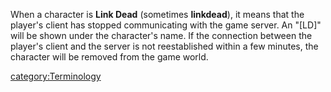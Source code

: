 When a character is **Link Dead** (sometimes **linkdead**), it means
that the player's client has stopped communicating with the game server.
An "\[LD\]" will be shown under the character's name. If the connection
between the player's client and the server is not reestablished within a
few minutes, the character will be removed from the game world.

[category:Terminology](category:Terminology.md)
